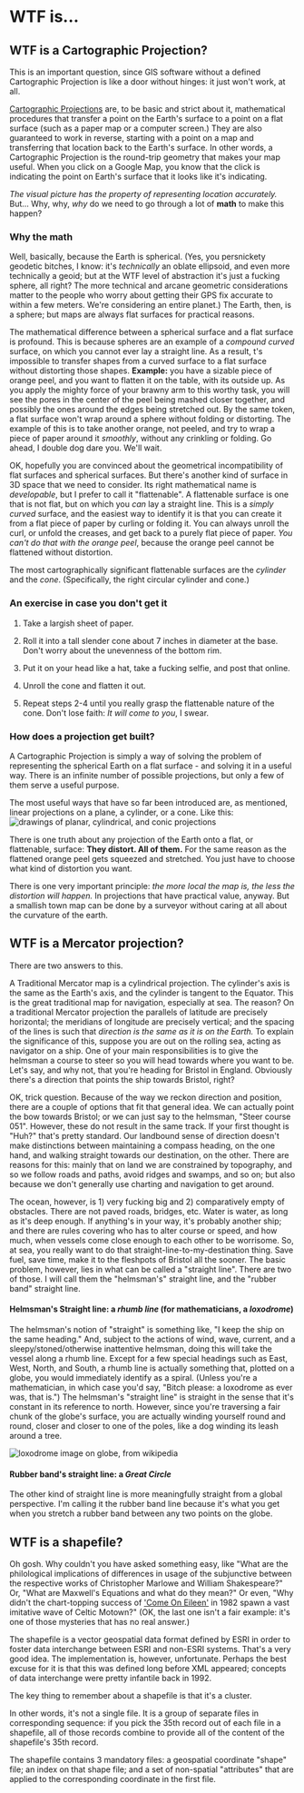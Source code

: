 # WTF is...

## WTF is a Cartographic Projection?
This is an important question, since GIS software without a defined Cartographic Projection is like a door without hinges: it just won't work, at all.

[Cartographic Projections](http://en.wikipedia.org/wiki/Map_projection) are, to be basic and strict about it, mathematical procedures that transfer a point on the Earth's surface to a point on a flat surface (such as a paper map or a computer screen.) They are also guaranteed to work in reverse, starting with a point on a map and transferring that location back to the Earth's surface. In other words, a Cartographic Projection is the round-trip geometry that makes your map useful. When you click on a Google Map, you know that the click is indicating the point on Earth's surface that it looks like it's indicating. 

_The visual picture has the property of representing location accurately._ But... Why, why, _why_ do we need to go through a lot of **math** to make this happen?

### Why the math
Well, basically, because the Earth is spherical. (Yes, you persnickety geodetic bitches, I know: it's _technically_ an oblate ellipsoid, and even more technically a geoid; but at the WTF level of abstraction it's just a fucking sphere, all right? The more technical and arcane geometric considerations matter to the people who worry about getting their GPS fix accurate to within a few meters. We're considering an entire planet.) The Earth, then, is a sphere; but maps are always flat surfaces for practical reasons.

The mathematical difference between a spherical surface and a flat surface is profound. This is because spheres are an example of a _compound curved_ surface, on which you cannot ever lay a straight line. As a result, 
t's impossible to transfer shapes from a curved surface to a flat surface without distorting those shapes. **Example:** you have a sizable piece of orange peel, and you want to flatten it on the table, with its outside up. As you apply the mighty force of your brawny arm to this worthy task, you will see the pores in the center of the peel being mashed closer together, and possibly the ones around the edges being stretched out. By the same token, a flat surface won't wrap around a sphere without folding or distorting. The example of this is to take another orange, not peeled, and try to wrap a piece of paper around it _smoothly_, without any crinkling or folding. Go ahead, I double dog dare you. We'll wait.

OK, hopefully you are convinced about the geometrical incompatibility of flat surfaces and spherical surfaces. But there's another kind of surface in 3D space that we need to consider. Its right mathematical name is _developable_, but I prefer to call it "flattenable". A flattenable surface is one that is not flat, but on which you _can_ lay a straight line. This is a _simply curved_ surface, and the easiest way to identify it is that you can create it from a flat piece of paper by curling or folding it. You can always unroll the curl, or unfold the creases, and get back to a purely flat piece of paper. _You can't do that with the orange peel_, because the orange peel cannot be flattened without distortion.

The most cartographically significant flattenable surfaces are the _cylinder_ and the _cone_. (Specifically, the right circular cylinder and cone.)

### An exercise in case you don't get it

 1. Take a largish sheet of paper.

 2. Roll it into a tall slender cone about 7 inches in diameter at the base. Don't worry about the unevenness of the bottom rim.

 3. Put it on your head like a hat, take a fucking selfie, and post that online.

 4. Unroll the cone and flatten it out.

 5. Repeat steps 2-4 until you really grasp the flattenable nature of the cone. Don't lose faith: _It will come to you_, I swear.

### How does a projection get built?

A Cartographic Projection is simply a way of solving the problem of representing the spherical Earth on a flat surface - and solving it in a useful way. There is an infinite number of possible projections, but only a few of them serve a useful purpose.

The most useful ways that have so far been introduced are, as mentioned, linear projections on a plane, a cylinder, or a cone. Like this:
<img src='images/rice_projections.jpg' alt='drawings of planar, cylindrical, and conic projections'/>

There is one truth about any projection of the Earth onto a flat, or flattenable, surface: **They distort. All of them.** For the same reason as the flattened orange peel gets squeezed and stretched. You just have to choose what kind of distortion you want.

There is one very important principle: _the more local the map is, the less the distortion will happen._ In projections that have practical value, anyway. But a smallish town map can be done by a surveyor without caring at all about the curvature of the earth.


## WTF is a Mercator projection?
There are two answers to this.

A Traditional Mercator map is a cylindrical projection. The cylinder's axis is the same as the Earth's axis, and the cylinder is tangent to the Equator. This is the great traditional map for navigation, especially at sea. The reason? On a traditional Mercator projection the parallels of latitude are precisely horizontal; the meridians of longitude are precisely vertical; and the spacing of the lines is such that _direction is the same as it is on the Earth._ To explain the significance of this, suppose you are out on the rolling sea, acting as navigator on a ship. One of your main responsibilities is to give the helmsman a course to steer so you will head towards where you want to be. Let's say, and why not, that you're heading for Bristol in England. Obviously there's a direction that points the ship towards Bristol, right?

OK, trick question. Because of the way we reckon direction and position, there are a couple of options that fit that general idea. We can actually point the bow towards Bristol; or we can just say to the helmsman, "Steer course 051". However, these do not result in the same track. If your first thought is "Huh?" that's pretty standard. Our landbound sense of direction doesn't make distinctions between maintaining a compass heading, on the one hand, and walking straight towards our destination, on the other. There are reasons for this: mainly that on land we are constrained by topography, and so we follow roads and paths, avoid ridges and swamps, and so on; but also because we don't generally use charting and navigation to get around.

The ocean, however, is 1) very fucking big and 2) comparatively empty of obstacles. There are not paved roads, bridges, etc. Water is water, as long as it's deep enough. If anything's in your way, it's probably another ship; and there are rules covering who has to alter course or speed, and how much, when vessels come close enough to each other to be worrisome. So, at sea, you really want to do that straight-line-to-my-destination thing. Save fuel, save time, make it to the fleshpots of Bristol all the sooner. The basic problem, however, lies in what can be called a "straight line". There are two of those. I will call them the "helmsman's" straight line, and the "rubber band" straight line.

#### Helmsman's Straight line: a _rhumb line_ (for mathematicians, a _loxodrome_)

The helmsman's notion of "straight" is something like, "I keep the ship on the same heading." And, subject to the actions of wind, wave, current, and a sleepy/stoned/otherwise inattentive helmsman, doing this will take the vessel along a rhumb line. Except for a few special headings such as East, West, North, and South, a rhumb line is actually something that, plotted on a globe, you would immediately identify as a spiral. (Unless you're a mathematician, in which case you'd say, "Bitch please: a loxodrome as ever was, that is.") The helmsman's "straight line" is straight in the sense that it's constant in its reference to north. However, since you're traversing a fair chunk of the globe's surface, you are actually winding yourself round and round, closer and closer to one of the poles, like a dog winding its leash around a tree.

<img src='images/599px-Loxodrome.png' alt='loxodrome image on globe, from wikipedia'/>

#### Rubber band's straight line: a _Great Circle_

The other kind of straight line is more meaningfully straight from a global perspective. I'm calling it the rubber band line because it's what you get when you stretch a rubber band between any two points on the globe.


## WTF is a shapefile?
Oh gosh. Why couldn't you have asked something easy, like "What are the philological implications of differences in usage of the subjunctive between the respective works of Christopher Marlowe and William Shakespeare?" Or, "What are Maxwell's Equations and what do they mean?" Or even, "Why didn't the chart-topping success of ['Come On Eileen'](http://www.youtube.com/watch?v=jC1vtG3oyqg) in 1982 spawn a vast imitative wave of Celtic Motown?" (OK, the last one isn't a fair example: it's one of those mysteries that has no real answer.)

The shapefile is a vector geospatial data format defined by ESRI in order to foster data interchange between ESRI and non-ESRI systems. That's a very good idea. The implementation is, however, unfortunate. Perhaps the best excuse for it is that this was defined long before XML appeared; concepts of data interchange were pretty infantile back in 1992.

The key thing to remember about a shapefile is that it's a cluster. 

In other words, it's not a single file. It is a group of separate files in corresponding sequence: if you pick the 35th record out of each file in a shapefile, all of those records combine to provide all of the content of the shapefile's 35th record.

The shapefile contains 3 mandatory files: a geospatial coordinate "shape" file; an index on that shape file; and a set of non-spatial "attributes" that are applied to the corresponding coordinate in the first file.


